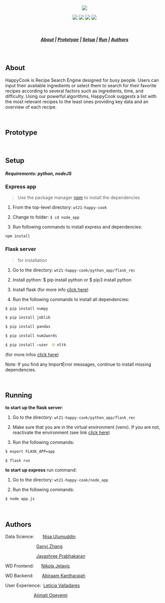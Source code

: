 &nbsp;

<p align="center">
<img src=https://user-images.githubusercontent.com/73216174/149679461-b22ff91c-a52f-49b2-9553-f8712dcd74b0.png>
</p>

<p align="center">
<img src=https://img.shields.io/badge/NPM-%23000000.svg?style=for-the-badge&logo=npm&logoColor=white>
<img src=https://img.shields.io/badge/python-3670A0?style=for-the-badge&logo=python&logoColor=ffdd54>
<img src=https://img.shields.io/badge/flask-%23000.svg?style=for-the-badge&logo=flask&logoColor=white>
<img src=https://img.shields.io/badge/node.js-6DA55F?style=for-the-badge&logo=node.js&logoColor=white>
</p>

&nbsp;

<h5 align="center">
  <a href="#About">About</a>  |
  <a href="#Prototype">Prototype</a>  |
  <a href="#Setup">Setup</a>  |
  <a href="#Running">Run</a>  |
  <a href="#Authors">Authors</a>
</h5>

&nbsp;

## About

HappyCook is Recipe Search Engine designed for busy people. Users can input their available ingredients or select them to search for their favorite recipes according to several factors such as ingredients, time, and difficulty. Using our powerful algorithms, HappyCook suggests a list with the most relevant recipes to the least ones providing key data and an overview of each recipe.

&nbsp;

## Prototype

&nbsp;

## Setup
##### Requirements: python, nodeJS

### Express app
> Use the package manager [npm](https://npmjs.com/) to install the dependencies

1. From the top-level directory: `wt21-happy-cook`

2. Change to folder: `$ cd node_app`

3. Run following commands to install express and dependencies:

 ```sh
 npm install
 ```

### Flask server
> for installation

1. Go to the directory: `wt21-happy-cook/python_app/flask_rec`

2. Install python: $ pip install python  or  $ pip3 install python

3. Install flask (for more info <a href="https://flask.palletsprojects.com/en/2.0.x/installation/">click here</a>)

4. Run the following commands to install all dependencies:

  ```sh
  $ pip install numpy
  ```

  ```sh
  $ pip install joblib
  ```

  ```sh
  $ pip install pandas
  ```

  ```sh
  $ pip install num2words
  ```

  ```sh
  $ pip install —user -U nltk
  ```

  (for more infos <a href=“https://www.nltk.org/install.html”>click here</a>)  

  Note: If you find any ImportError messages, continue to install missing dependencies.

&nbsp;

## Running
**to start up the flask server**:

1. Go to the directory: `wt21-happy-cook/python_app/flask_rec`

2. Make sure that you are in the virtual environment (venv).
  If you are not, reactivate the environment (see link <a href=“https://flask.palletsprojects.com/en/2.0.x/installation/”>click here</a>)

3. Run the following commands:

  ```sh
  $ export FLASK_APP=app
  ```

  ```sh
  $ flask run
  ```

**to start up express** run command:

1. Go to the directory: `wt21-happy-cook/node_app`

2. Run the following commands:

 ```sh
 $ node app.js
 ```

&nbsp;

## Authors
Data Science:&nbsp;&nbsp;&nbsp;&nbsp;&nbsp;&nbsp; [Nisa Ulumuddin](https://github.com/nisaulumuddin) &nbsp;

&nbsp;&nbsp;&nbsp;&nbsp;&nbsp;&nbsp;&nbsp;&nbsp;&nbsp;&nbsp;&nbsp;&nbsp;&nbsp;&nbsp;&nbsp;&nbsp;&nbsp;&nbsp;&nbsp;&nbsp;&nbsp;&nbsp;&nbsp;&nbsp; [Ganyi Zhang](https://github.com/Yii67) &nbsp;

&nbsp;&nbsp;&nbsp;&nbsp;&nbsp;&nbsp;&nbsp;&nbsp;&nbsp;&nbsp;&nbsp;&nbsp;&nbsp;&nbsp;&nbsp;&nbsp;&nbsp;&nbsp;&nbsp;&nbsp;&nbsp;&nbsp;&nbsp;&nbsp; [Jayashree Prabhakaran](https://github.com/JayashreePrabhakaran) &nbsp;

WD Frontend:&nbsp;&nbsp;&nbsp;&nbsp;&nbsp; [Nikola Jelavic](https://github.com/NikolaJelavic) &nbsp;

WD Backend:&nbsp;&nbsp;&nbsp;&nbsp;&nbsp;&nbsp; [Abiraam Kantharajah](https://github.com/akrava25) &nbsp;

User Experience:&nbsp; [Leticia Valladares](https://github.com/lavf) &nbsp;

&nbsp;&nbsp;&nbsp;&nbsp;&nbsp;&nbsp;&nbsp;&nbsp;&nbsp;&nbsp;&nbsp;&nbsp;&nbsp;&nbsp;&nbsp;&nbsp;&nbsp;&nbsp;&nbsp;&nbsp;&nbsp;&nbsp; [Ajimati Opeyemi](https://github.com/ope1521)
